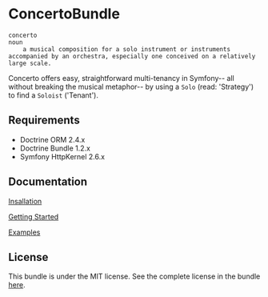 ConcertoBundle
===

```
concerto
noun
    a musical composition for a solo instrument or instruments accompanied by an orchestra, especially one conceived on a relatively large scale.
```

Concerto offers easy, straightforward multi-tenancy in Symfony-- all without breaking the musical metaphor-- by using a `Solo` (read: 'Strategy') to find a `Soloist` ('Tenant').

Requirements
---

* Doctrine ORM 2.4.x
* Doctrine Bundle 1.2.x
* Symfony HttpKernel 2.6.x

Documentation
-------------
[Insallation](src/Resources/doc/installation.md)

[Getting Started](src/Resources/doc/getting_started.md)

[Examples](src/Resources/doc/cookbook/examples.md)

License
-------

This bundle is under the MIT license. See the complete license in the bundle [here](Resources/meta/LICENSE.md).
